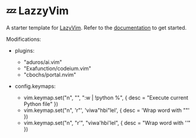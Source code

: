 # 💤 LazzyVim

A starter template for [LazyVim](https://github.com/LazyVim/LazyVim).
Refer to the [documentation](https://lazyvim.github.io/installation) to get started.

Modifications:

- plugins:

  - "aduros/ai.vim"
  - "Exafunction/codeium.vim"
  - "cbochs/portal.nvim"

- config.keymaps:
  - vim.keymap.set("n", "<F3>", "<esc>:w | !python %<cr>", { desc = "Execute current Python file" })
  - vim.keymap.set("n", '<leader>r"', 'viw<esc>a"<esc>hbi"<esc>lel', { desc = 'Wrap word with ""' })
  - vim.keymap.set("n", "<leader>r'", "viw<esc>a'<esc>hbi'<esc>lel", { desc = "Wrap word with ''" })
